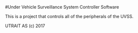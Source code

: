 #Under Vehicle Surveillance System Controller Software

This is a project that controls all of the peripherals of the UVSS.

UTRAIT AS (c) 2017
